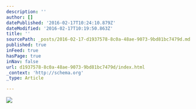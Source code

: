 ```yaml
---
description: ''
author: []
datePublished: '2016-02-17T10:24:10.879Z'
dateModified: '2016-02-17T10:19:50.863Z'
title: ''
sourcePath: _posts/2016-02-17-d1937578-8c0a-48ae-9073-9bd81bc7479d.md
published: true
inFeed: true
hasPage: true
inNav: false
url: d1937578-8c0a-48ae-9073-9bd81bc7479d/index.html
_context: 'http://schema.org'
_type: Article

---
```

![](https://the-grid-user-content.s3-us-west-2.amazonaws.com/fe23f889-0d5e-47a4-87da-edb71e1e8adb.JPG)